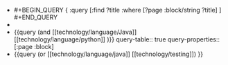 - #+BEGIN_QUERY
  {
   :query [:find ?title
   :where
   [?page :block/string ?title]
  ]
  #+END_QUERY
-
- {{query (and [[technology/language/Java]] [[technology/language/python]] )}}
  query-table:: true
  query-properties:: [:page :block]
- {{query (or [[technology/language/java]] [[technology/testing]]) }}